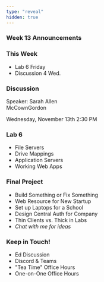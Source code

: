 ```yaml
---
type: "reveal"
hidden: true
---
```


<section>
	<h3>Week 13 Announcements</h3>
</section>
<section>
	<h3>This Week</h3>
	<ul>
		<li>Lab 6 Friday</li>
		<li>Discussion 4 Wed.</li>
	</ul>
</section>
<section>
	<h3>Discussion </h3>
	<p>Speaker: Sarah Allen<br>McCownGordon</p>
	<p>Wednesday, November 13th 2:30 PM</p>
</section>
<section>
	<h3>Lab 6</h3>
	<ul>
	  <li>File Servers</li>
	  <li>Drive Mappings</li>
	  <li>Application Servers</li>
	  <li>Working Web Apps</li>
	</ul>
</section>
<section>
	<h3>Final Project</h3>
	<ul>
		<li>Build Something or Fix Something</li>
		<li>Web Resource for New Startup</li>
		<li>Set up Laptops for a School</li>
		<li>Design Central Auth for Company</li>
		<li>Thin Clients vs. Thick in Labs</li>
		<li><i>Chat with me for ideas</i></li>
	</ul>
</section>
<section>
	<h3>Keep in Touch!</h3>
	<ul>
	  <li>Ed Discussion</li>
	  <li>Discord & Teams</li>
	  <li>"Tea Time" Office Hours</li>
	  <li>One-on-One Office Hours</li>
	</ul>
</section>
